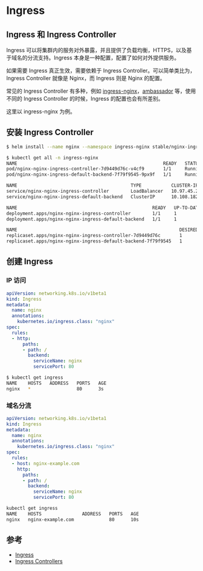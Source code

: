 # Ingress

## Ingress 和 Ingress Controller

Ingress 可以将集群内的服务对外暴露，并且提供了负载均衡，HTTPS，以及基于域名的分流支持。Ingress 本身是一种配置，配置了如何对外提供服务。

如果需要 Ingress 真正生效，需要依赖于 Ingress Controller。可以简单类比为，Ingress Controller 就像是 Nginx，而 Ingress 则是 Nginx 的配置。

常见的 Ingress Controller 有多种，例如 [ingress-nginx](https://kubernetes.github.io/ingress-nginx/)，[ambassador](https://www.getambassador.io/) 等，使用不同的 Ingress Controller 的时候，Ingress 的配置也会有所差别。

这里以 ingress-nginx 为例。

## 安装 Ingress Controller

```bash
$ helm install --name nginx --namespace ingress-nginx stable/nginx-ingress

$ kubectl get all -n ingress-nginx
NAME                                                      READY   STATUS    RESTARTS   AGE
pod/nginx-nginx-ingress-controller-7d9449d76c-v4cf9       1/1     Running   0          30s
pod/nginx-nginx-ingress-default-backend-7f79f9545-9px9f   1/1     Running   0          30s

NAME                                          TYPE           CLUSTER-IP       EXTERNAL-IP   PORT(S)                      AGE
service/nginx-nginx-ingress-controller        LoadBalancer   10.97.45.251     localhost     80:30432/TCP,443:32760/TCP   30s
service/nginx-nginx-ingress-default-backend   ClusterIP      10.108.182.134   <none>        80/TCP                       30s

NAME                                                  READY   UP-TO-DATE   AVAILABLE   AGE
deployment.apps/nginx-nginx-ingress-controller        1/1     1            1           30s
deployment.apps/nginx-nginx-ingress-default-backend   1/1     1            1           30s

NAME                                                            DESIRED   CURRENT   READY   AGE
replicaset.apps/nginx-nginx-ingress-controller-7d9449d76c       1         1         1       30s
replicaset.apps/nginx-nginx-ingress-default-backend-7f79f9545   1         1         1       30s
```

## 创建 Ingress

### IP 访问

```yaml
apiVersion: networking.k8s.io/v1beta1
kind: Ingress
metadata:
  name: nginx
  annotations:
    kubernetes.io/ingress.class: "nginx"
spec:
  rules:
  - http:
      paths:
      - path: /
        backend:
          serviceName: nginx
          servicePort: 80
```

```bash
$ kubectl get ingress
NAME    HOSTS   ADDRESS   PORTS   AGE
nginx   *                 80      3s
```

### 域名分流

```yaml
apiVersion: networking.k8s.io/v1beta1
kind: Ingress
metadata:
  name: nginx
  annotations:
    kubernetes.io/ingress.class: "nginx"
spec:
  rules:
  - host: nginx-example.com
    http:
      paths:
      - path: /
        backend:
          serviceName: nginx
          servicePort: 80
```

```bash
kubectl get ingress
NAME    HOSTS               ADDRESS   PORTS   AGE
nginx   nginx-example.com             80      10s
```

## 参考

- [Ingress](https://kubernetes.io/docs/concepts/services-networking/ingress/)
- [Ingress Controllers](https://kubernetes.io/docs/concepts/services-networking/ingress-controllers/)